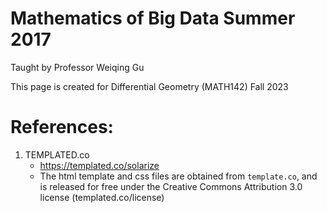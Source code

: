 # Mathematics of Big Data Summer 2017  
Taught by Professor Weiqing Gu

This page is created for Differential Geometry (MATH142) Fall 2023


# References:
  1. TEMPLATED.co
      * https://templated.co/solarize
      * The html template and css files are obtained from `template.co`, and
      is released for free under the Creative Commons Attribution 3.0 license (templated.co/license)
